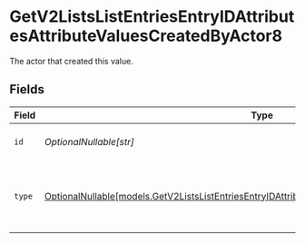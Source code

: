 # GetV2ListsListEntriesEntryIDAttributesAttributeValuesCreatedByActor8

The actor that created this value.


## Fields

| Field                                                                                                                                                                                      | Type                                                                                                                                                                                       | Required                                                                                                                                                                                   | Description                                                                                                                                                                                |
| ------------------------------------------------------------------------------------------------------------------------------------------------------------------------------------------ | ------------------------------------------------------------------------------------------------------------------------------------------------------------------------------------------ | ------------------------------------------------------------------------------------------------------------------------------------------------------------------------------------------ | ------------------------------------------------------------------------------------------------------------------------------------------------------------------------------------------ |
| `id`                                                                                                                                                                                       | *OptionalNullable[str]*                                                                                                                                                                    | :heavy_minus_sign:                                                                                                                                                                         | An ID to identify the actor.                                                                                                                                                               |
| `type`                                                                                                                                                                                     | [OptionalNullable[models.GetV2ListsListEntriesEntryIDAttributesAttributeValuesCreatedByActorType8]](../models/getv2listslistentriesentryidattributesattributevaluescreatedbyactortype8.md) | :heavy_minus_sign:                                                                                                                                                                         | The type of actor. [Read more information on actor types here](/docs/actors).                                                                                                              |